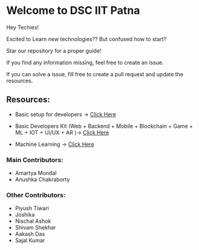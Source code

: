 # Welcome to DSC IIT Patna

Hey Techies!

Excited to Learn new technologies?? But confused how to start?

Star our repository for a proper guide!

If you find any information missing, feel free to create an issue.

If you can solve a issue, fill free to create a pull request and update the resources.


## Resources:

* Basic setup for developers -> [Click Here](https://github.com/dsciitpatna/dev-resources/blob/main/Coder's%20Basic%20Cheat%20Sheet%20-%20DSC%20IITP.pdf)

* Basic Developers Kit (Web + Backend + Mobile + Blockchain + Game + ML + IOT + Ui/UX + AR )-> [Click Here](https://github.com/dsciitpatna/dev-resources/blob/main/Basic%20Dev%20Kickstart%20Resources%20-%20DSC%20IITP.pdf)

* Machine Learning -> [Click Here](https://github.com/dsciitpatna/dev-resources/blob/main/ML-Roadmap.pdf)




### Main Contributors:

* Amartya Mondal
* Anushka Chakraborty


### Other Contributors:

* Piyush Tiwari
* Joshika
* Nischal Ashok
* Shivam Shekhar
* Aakash Das
* Sajal Kumar

